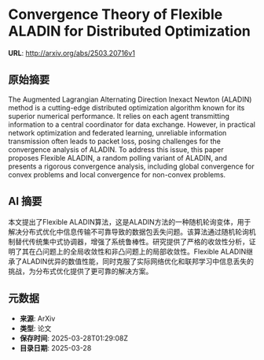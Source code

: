 # Convergence Theory of Flexible ALADIN for Distributed Optimization

**URL**: http://arxiv.org/abs/2503.20716v1

## 原始摘要

The Augmented Lagrangian Alternating Direction Inexact Newton (ALADIN) method
is a cutting-edge distributed optimization algorithm known for its superior
numerical performance. It relies on each agent transmitting information to a
central coordinator for data exchange. However, in practical network
optimization and federated learning, unreliable information transmission often
leads to packet loss, posing challenges for the convergence analysis of ALADIN.
To address this issue, this paper proposes Flexible ALADIN, a random polling
variant of ALADIN, and presents a rigorous convergence analysis, including
global convergence for convex problems and local convergence for non-convex
problems.


## AI 摘要

本文提出了Flexible ALADIN算法，这是ALADIN方法的一种随机轮询变体，用于解决分布式优化中信息传输不可靠导致的数据包丢失问题。该算法通过随机轮询机制替代传统集中式协调器，增强了系统鲁棒性。研究提供了严格的收敛性分析，证明了其在凸问题上的全局收敛性和非凸问题上的局部收敛性。Flexible ALADIN继承了ALADIN优异的数值性能，同时克服了实际网络优化和联邦学习中信息丢失的挑战，为分布式优化提供了更可靠的解决方案。

## 元数据

- **来源**: ArXiv
- **类型**: 论文
- **保存时间**: 2025-03-28T01:29:08Z
- **目录日期**: 2025-03-28
